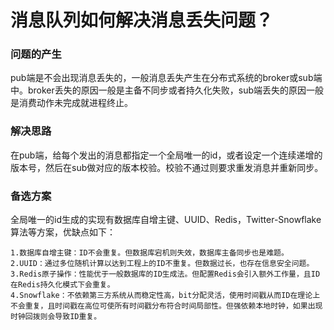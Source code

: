 # 消息队列如何解决消息丢失问题？

### 问题的产生

pub端是不会出现消息丢失的，一般消息丢失产生在分布式系统的broker或sub端中。broker丢失的原因一般是主备不同步或者持久化失败，sub端丢失的原因一般是消费动作未完成就进程终止。

### 解决思路

在pub端，给每个发出的消息都指定一个全局唯一的id，或者设定一个连续递增的版本号，然后在sub做对应的版本校验。校验不通过则要求重发消息并重新同步。

### 备选方案

全局唯一的id生成的实现有数据库自增主键、UUID、Redis，Twitter-Snowflake 算法等方案，优缺点如下：

    1.数据库自增主键：ID不会重复。但数据库宕机则失效，数据库主备同步也是难题。
    2.UUID：通过多位随机计算以达到工程上的ID不重复。但数据过长，也存在信息安全问题。
    3.Redis原子操作：性能优于一般数据库的ID生成法。但配置Redis会引入额外工作量，且ID在Redis持久化模式下会重复。
    4.Snowflake：不依赖第三方系统从而稳定性高，bit分配灵活，使用时间戳从而ID在理论上不会重复，且时间戳在高位可使所有时间戳分布符合时间局部性。但强依赖本地时钟，如果出现时钟回拨则会导致ID重复。
